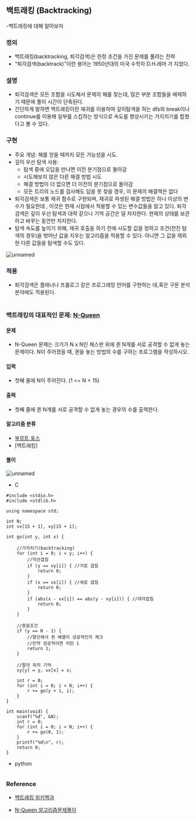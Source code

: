 ## 백트래킹 (Backtracking)
-백트래킹에 대해 알아보자


### 정의
- 백트래킹(backtracking, 퇴각검색)은 한정 조건을 가진 문제를 풀려는 전략
- "퇴각검색(backtrack)"이란 용어는 1950년대의 미국 수학자 D.H.레머 가 지었다.

### 설명
- 퇴각검색은 모든 조합을 시도해서 문제의 해를 찾는데, 많은 부분 조합들을 배제하기 때문에 풀이 시간이 단축된다.
- 간단하게 말하면 백트래킹이란 재귀를 이용하여 깊이탐색을 하는 dfs와 break이나 continue를 이용해 일부를 스킵하는 방식으로 속도를 향상시키는 가지치기를 합쳤다고 볼 수 있다. 

### 구현
- 주요 개념: 해를 얻을 때까지 모든 가능성을 시도.
- 깊이 우선 탐색 사용:
  - 탐색 중에 오답을 만나면 이전 분기점으로 돌아감
  - 시도해보지 않은 다른 해결 방법 시도
  - 해결 방법이 더 없으면 더 이전의 분기점으로 돌아감
  - 모든 트리의 노드를 검사해도 답을 못 찾을 경우, 이 문제의 해결책은 없다
- 퇴각검색은 보통 재귀 함수로 구현되며, 재귀로 파생된 해결 방법은 하나 이상의 변수가 필요한데 , 이것은 현재 시점에서 적용할 수 있는 변수값들을 알고 있다. 퇴각검색은 깊이 우선 탐색과 대략 같으나 기억 공간은 덜 차지한다. 현재의 상태를 보관하고 바꾸는 동안만 차지한다.
- 탐색 속도를 높이기 위해, 재귀 호출을 하기 전에 시도할 값을 정하고 조건(전진 탐색의 경우)을 벗어난 값을 지우는 알고리즘을 적용할 수 있다. 아니면 그 값을 제외한 다른 값들을 탐색할 수도 있다.


![unnamed](https://user-images.githubusercontent.com/56468120/92892227-8d66aa00-f453-11ea-8abf-220fb2b2e98f.png)

### 적용
- 퇴각검색은 플래너나 프롤로그 같은 프로그래밍 언어를 구현하는 데,혹은 구문 분석 분야에도 적용된다.
<br><br>


### 백트래킹의 대표적인 문제: [N-Queen](https://www.acmicpc.net/problem/9663)
#### 문제
  - N-Queen 문제는 크기가 N x N인 체스판 위에 퀸 N개를 서로 공격할 수 없게 놓는 문제이다. N이 주어졌을 때, 퀸을 놓는 방법의 수를 구하는 프로그램을 작성하시오.
#### 입력
- 첫째 줄에 N이 주어진다. (1 <= N < 15)
#### 출력
- 첫째 줄에 퀸 N개를 서로 공격할 수 없게 놓는 경우의 수를 출력한다.
#### 알고리즘 분류
- [부르트 포스](https://gusdnd852.tistory.com/167?category=748315)
- [백트래킹]
#### 풀이

![unnamed](https://user-images.githubusercontent.com/56468120/92909129-d02f7e80-f461-11ea-9a4b-a27cf919c5c5.png)

- C
```
#include <stdio.h>
#include <stdlib.h>

using namespace std;

int N;
int vx[15 + 1], vy[15 + 1];

int go(int y, int x) {

	//가지치기(backtracking)
	for (int i = 0; i < y; i++) {
		//직선겹침
		if (y == vy[i]) { //가로 겹침
			return 0;
		}
		if (x == vx[i]) { //세로 겹침
			return 0;
		}
		if (abs(x - vx[i]) == abs(y - vy[i])) { //대각겹침
			return 0;
		}
	}

	//종료조건
	if (y == N - 1) {
		//말단에서 퀸 배열이 성공적인지 체크
		//만약 성공적이면 리턴 1
		return 1;
	}

	//말의 위치 기억
	vy[y] = y, vx[x] = x;

	int r = 0;
	for (int i = 0; i < N; i++) {
		r += go(y + 1, i);
	}
}

int main(void) {
	scanf("%d", &N);
	int r = 0;
	for (int i = 0; i < N; i++) {
		r += go(0, 1);
	}
	printf("%d\n", r);
	return 0;
}
```

- python
```

```

### Reference
  - [백트래킹 위키백과](https://ko.wikipedia.org/wiki/%ED%87%B4%EA%B0%81%EA%B2%80%EC%83%89)
  
  - [N-Queen 알고리즘문제풀이](https://www.youtube.com/watch?v=ltm-JX5R1pA)
